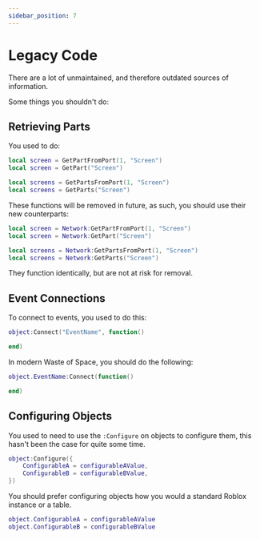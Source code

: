 ```yaml
---
sidebar_position: 7
---
```


# Legacy Code

There are a lot of unmaintained, and therefore outdated sources of information.

Some things you shouldn't do:

## Retrieving Parts

You used to do:

```lua
local screen = GetPartFromPort(1, "Screen")
local screen = GetPart("Screen")

local screens = GetPartsFromPort(1, "Screen")
local screens = GetParts("Screen")
```

These functions will be removed in future, as such, you should use their new counterparts:

```lua
local screen = Network:GetPartFromPort(1, "Screen")
local screen = Network:GetPart("Screen")

local screens = Network:GetPartsFromPort(1, "Screen")
local screens = Network:GetParts("Screen")
```

They function identically, but are not at risk for removal.

## Event Connections

To connect to events, you used to do this:

```lua
object:Connect("EventName", function()

end)
```

In modern Waste of Space, you should do the following:

```lua
object.EventName:Connect(function()

end)
```

## Configuring Objects

You used to need to use the <code>:Configure</code> on objects to configure them, this hasn't been the case for quite some time.

```lua
object:Configure({
	ConfigurableA = configurableAValue,
	ConfigurableB = configurableBValue,
})
```

You should prefer configuring objects how you would a standard Roblox instance or a table.

```lua
object.ConfigurableA = configurableAValue
object.ConfigurableB = configurableBValue
```
